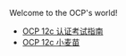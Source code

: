 Welcome to the OCP's world!

- [OCP 12c 认证考试指南](/oracle/ocp/ocp-12c/)
- [OCP 12c 小麦苗](/oracle/ocp/ocp-12c-xiaomaimiao/)